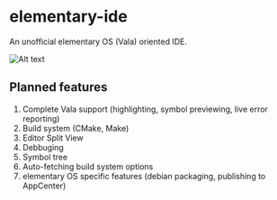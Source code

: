 # elementary-ide
An unofficial elementary OS (Vala) oriented IDE.

![Alt text](http://i.imgur.com/A4gkLmw.png "Screenshot")

## Planned features
1. Complete Vala support (highlighting, symbol previewing, live error reporting)
2. Build system (CMake, Make)
3. Editor Split View
4. Debbuging
5. Symbol tree
6. Auto-fetching build system options
7. elementary OS specific features (debian packaging, publishing to AppCenter)
